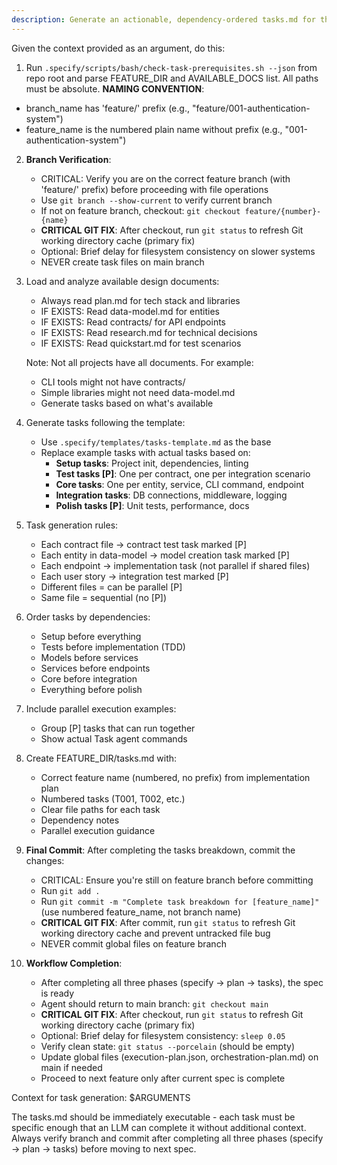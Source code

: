 ```yaml
---
description: Generate an actionable, dependency-ordered tasks.md for the feature based on available design artifacts.
---
```


Given the context provided as an argument, do this:

1. Run `.specify/scripts/bash/check-task-prerequisites.sh --json` from repo root and parse FEATURE_DIR and AVAILABLE_DOCS list. All paths must be absolute.
  **NAMING CONVENTION**: 
  - branch_name has 'feature/' prefix (e.g., "feature/001-authentication-system")
  - feature_name is the numbered plain name without prefix (e.g., "001-authentication-system")
2. **Branch Verification**: 
   - CRITICAL: Verify you are on the correct feature branch (with 'feature/' prefix) before proceeding with file operations
   - Use `git branch --show-current` to verify current branch  
   - If not on feature branch, checkout: `git checkout feature/{number}-{name}`
   - **CRITICAL GIT FIX**: After checkout, run `git status` to refresh Git working directory cache (primary fix)
   - Optional: Brief delay for filesystem consistency on slower systems
   - NEVER create task files on main branch
3. Load and analyze available design documents:
   - Always read plan.md for tech stack and libraries
   - IF EXISTS: Read data-model.md for entities
   - IF EXISTS: Read contracts/ for API endpoints
   - IF EXISTS: Read research.md for technical decisions
   - IF EXISTS: Read quickstart.md for test scenarios

   Note: Not all projects have all documents. For example:
   - CLI tools might not have contracts/
   - Simple libraries might not need data-model.md
   - Generate tasks based on what's available

4. Generate tasks following the template:
   - Use `.specify/templates/tasks-template.md` as the base
   - Replace example tasks with actual tasks based on:
     * **Setup tasks**: Project init, dependencies, linting
     * **Test tasks [P]**: One per contract, one per integration scenario
     * **Core tasks**: One per entity, service, CLI command, endpoint
     * **Integration tasks**: DB connections, middleware, logging
     * **Polish tasks [P]**: Unit tests, performance, docs

5. Task generation rules:
   - Each contract file → contract test task marked [P]
   - Each entity in data-model → model creation task marked [P]
   - Each endpoint → implementation task (not parallel if shared files)
   - Each user story → integration test marked [P]
   - Different files = can be parallel [P]
   - Same file = sequential (no [P])

6. Order tasks by dependencies:
   - Setup before everything
   - Tests before implementation (TDD)
   - Models before services
   - Services before endpoints
   - Core before integration
   - Everything before polish

7. Include parallel execution examples:
   - Group [P] tasks that can run together
   - Show actual Task agent commands

8. Create FEATURE_DIR/tasks.md with:
   - Correct feature name (numbered, no prefix) from implementation plan
   - Numbered tasks (T001, T002, etc.)
   - Clear file paths for each task
   - Dependency notes
   - Parallel execution guidance

9. **Final Commit**: After completing the tasks breakdown, commit the changes:
   - CRITICAL: Ensure you're still on feature branch before committing
   - Run `git add .`
   - Run `git commit -m "Complete task breakdown for [feature_name]"` (use numbered feature_name, not branch name)
   - **CRITICAL GIT FIX**: After commit, run `git status` to refresh Git working directory cache and prevent untracked file bug
   - NEVER commit global files on feature branch

10. **Workflow Completion**: 
    - After completing all three phases (specify → plan → tasks), the spec is ready
    - Agent should return to main branch: `git checkout main`
    - **CRITICAL GIT FIX**: After checkout, run `git status` to refresh Git working directory cache (primary fix)
    - Optional: Brief delay for filesystem consistency: `sleep 0.05`
    - Verify clean state: `git status --porcelain` (should be empty)
    - Update global files (execution-plan.json, orchestration-plan.md) on main if needed
    - Proceed to next feature only after current spec is complete

Context for task generation: $ARGUMENTS

The tasks.md should be immediately executable - each task must be specific enough that an LLM can complete it without additional context. Always verify branch and commit after completing all three phases (specify → plan → tasks) before moving to next spec.
